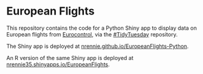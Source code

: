# European Flights

This repository contains the code for a Python Shiny app to display data on European flights from [Eurocontrol](https://ansperformance.eu/data/), via the [#TidyTuesday](https://github.com/rfordatascience/tidytuesday) repository.

The Shiny app is deployed at [nrennie.github.io/EuropeanFlights-Python](https://nrennie.github.io/EuropeanFlights-Python/).

An R version of the same Shiny app is deployed at [nrennie35.shinyapps.io/EuropeanFlights](https://nrennie35.shinyapps.io/EuropeanFlights/).
